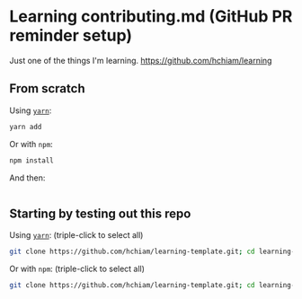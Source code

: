 # Learning contributing.md (GitHub PR reminder setup)

Just one of the things I'm learning. <https://github.com/hchiam/learning>

<!-- Add reference link(s) here -->

## From scratch

Using [`yarn`](https://github.com/hchiam/learning-yarn):

```bash
yarn add 
```

Or with `npm`:

```bash
npm install 
```

And then:

```bash

```

## Starting by testing out this repo <!-- Replace "template"s and "# and then ..."s in this section -->

Using [`yarn`](https://github.com/hchiam/learning-yarn): (triple-click to select all)

```bash
git clone https://github.com/hchiam/learning-template.git; cd learning-template; yarn; # and then ...
```

Or with `npm`: (triple-click to select all)

```bash
git clone https://github.com/hchiam/learning-template.git; cd learning-template; npm install; # and then ...
```
